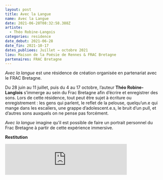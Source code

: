 ```yaml
---
layout: post
title: Avec la Langue
name: Avec la Langue
date: 2021-06-28T08:32:58.388Z
artiste:
  - Théo Robine-Langois
categories: residence
date_debut: 2021-06-28
date_fin: 2021-10-17
dates_publiees: Juillet → octobre 2021
lieu: Maison de la Poésie de Rennes & FRAC Bretagne
partenaires: FRAC Bretagne
---
```

*Avec la langue* est une résidence de création organisée en partenariat avec le FRAC Bretagne.

Du 28 juin au 11 juillet, puis du 4 au 17 octobre, l’auteur **Théo Robine-Langlois** s’immerge au sein du Frac Bretagne afin d’écrire et enregistrer des sons. Lors de cette résidence, tout peut être sujet à écriture ou enregistrement : les gens qui parlent, le reflet de la pelouse, quelqu’un.e qui mange dans les escaliers, une grappe d’adolescent.e.s, le bruit d’un pull, et d’autres sons auxquels on ne pense pas forcément.

*Avec la langue* imagine qu’il est possible de faire un portrait personnel du Frac Bretagne à partir de cette expérience immersive.

**Restitution**

<iframe src="https://anchor.fm/frac-bretagne/embed/episodes/Matire-noire-de-Tho-Robine-Langlois-e19ftk3/a-a6pt3eh" height="102px" width="400px" frameborder="0" scrolling="no"></iframe>